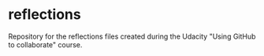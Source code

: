 # reflections
Repository for the reflections files created during the Udacity "Using GitHub to collaborate" course.
